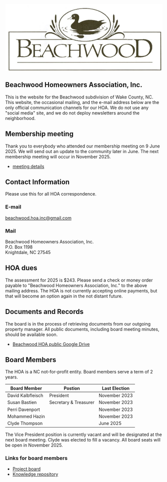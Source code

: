 ![Beachwood duck logo](Beachwood_logo.jpg)

## Beachwood Homeowners Association, Inc.

This is the website for the Beachwood subdivision of Wake County, NC.  This website, the occasional mailing, and the e-mail address below are the only official communication channels for our HOA.  We do not use any "social media" site, and we do not deploy newsletters around the neighborhood.

## Membership meeting

Thank you to everybody who attended our membership meeting on 9 June 2025.  We will send out an update to the community later in June.  The next membership meeting will occur in November 2025.

- [meeting details](membership_meeting.md)

## Contact Information

Please use this for all HOA correspondence.

### E-mail

beachwood.hoa.inc@gmail.com

### Mail

Beachwood Homeowners Association, Inc.<br>
P.O. Box 1198<br>
Knightdale, NC 27545

## HOA dues

The assessment for 2025 is $243.  Please send a check or money order payable to "Beachwood Homeowners Association, Inc." to the above mailing address.  The HOA is not currently accepting online payments, but that will become an option again in the not distant future.

## Documents and Records

The board is in the process of retrieving documents from our outgoing property manager.  All public documents, including board meeting minutes, should be available soon.

- [Beachwood HOA public Google Drive](https://drive.google.com/drive/folders/1_-tm8V_nUE70x1_UTEimFcTi776MbLtS?usp=sharing)

## Board Members

The HOA is a NC not-for-profit entity.  Board members serve a term of 2 years.

| Board Member | Postion | Last Election |
|-|-|-|
| David Kalbfleisch | President | November 2023 |
| Susan Bastien | Secretary & Treasurer | November 2023 |
| Perri Davenport | | November 2023 |
| Mohammed Hazin | | November 2023 |
| Clyde Thompson | | June 2025 |

The Vice President position is currently vacant and will be designated at the next board meeting.  Clyde was elected to fill a vacancy.  All board seats will be open in November 2025.

### Links for board members

- [Project board](https://github.com/users/kalbfled/projects/1)
- [Knowledge repository](https://github.com/kalbfled/beachwood-hoa)
